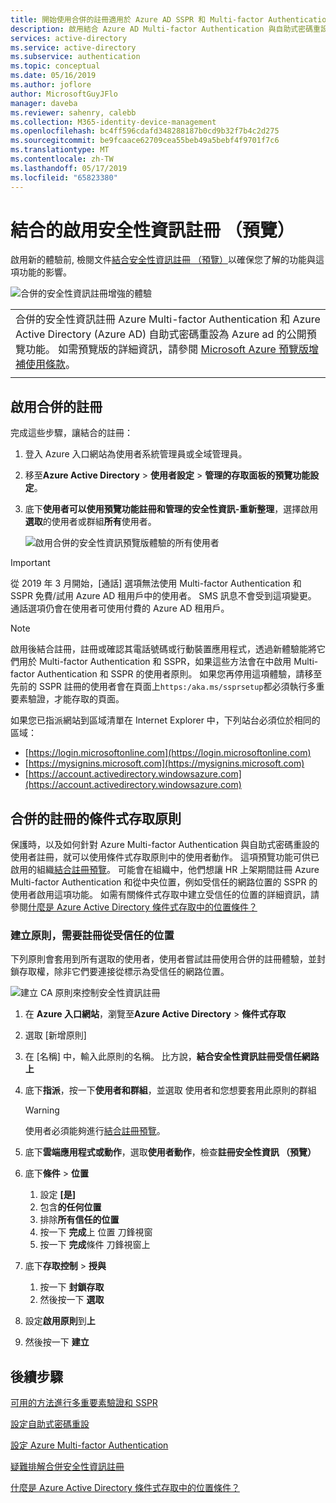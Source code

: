 ```yaml
---
title: 開始使用合併的註冊適用於 Azure AD SSPR 和 Multi-factor Authentication （預覽）-Azure Active Directory
description: 啟用結合 Azure AD Multi-factor Authentication 與自助式密碼重設註冊 （預覽）
services: active-directory
ms.service: active-directory
ms.subservice: authentication
ms.topic: conceptual
ms.date: 05/16/2019
ms.author: joflore
author: MicrosoftGuyJFlo
manager: daveba
ms.reviewer: sahenry, calebb
ms.collection: M365-identity-device-management
ms.openlocfilehash: bc4ff596cdafd348288187b0cd9b32f7b4c2d275
ms.sourcegitcommit: be9fcaace62709cea55beb49a5bebf4f9701f7c6
ms.translationtype: MT
ms.contentlocale: zh-TW
ms.lasthandoff: 05/17/2019
ms.locfileid: "65823380"
---
```

# <a name="enable-combined-security-information-registration-preview"></a>結合的啟用安全性資訊註冊 （預覽）

啟用新的體驗前, 檢閱文件[結合安全性資訊註冊 （預覽）](concept-registration-mfa-sspr-combined.md)以確保您了解的功能與這項功能的影響。

![合併的安全性資訊註冊增強的體驗](media/howto-registration-mfa-sspr-combined/combined-security-info-more-required.png)

|     |
| --- |
| 合併的安全性資訊註冊 Azure Multi-factor Authentication 和 Azure Active Directory (Azure AD) 自助式密碼重設為 Azure ad 的公開預覽功能。 如需預覽版的詳細資訊，請參閱 [Microsoft Azure 預覽版增補使用條款](https://azure.microsoft.com/support/legal/preview-supplemental-terms/)。|
|     |

## <a name="enable-combined-registration"></a>啟用合併的註冊

完成這些步驟，讓結合的註冊：

1. 登入 Azure 入口網站為使用者系統管理員或全域管理員。
2. 移至**Azure Active Directory** > **使用者設定** > **管理的存取面板的預覽功能設定**。
3. 底下**使用者可以使用預覽功能註冊和管理的安全性資訊-重新整理**，選擇啟用**選取**的使用者或群組**所有**使用者。

   ![啟用合併的安全性資訊預覽版體驗的所有使用者](media/howto-registration-mfa-sspr-combined/combined-security-info-enable.png)

> [!IMPORTANT]
> 從 2019 年 3 月開始，[通話] 選項無法使用 Multi-factor Authentication 和 SSPR 免費/試用 Azure AD 租用戶中的使用者。 SMS 訊息不會受到這項變更。 通話選項仍會在使用者可使用付費的 Azure AD 租用戶。

> [!NOTE]
> 啟用後結合註冊，註冊或確認其電話號碼或行動裝置應用程式，透過新體驗能將它們用於 Multi-factor Authentication 和 SSPR，如果這些方法會在中啟用 Multi-factor Authentication 和 SSPR 的使用者原則。 如果您再停用這項體驗，請移至先前的 SSPR 註冊的使用者會在頁面上`https:/aka.ms/ssprsetup`都必須執行多重要素驗證，才能存取的頁面。

如果您已指派網站到區域清單在 Internet Explorer 中，下列站台必須位於相同的區域：

* [https://login.microsoftonline.com](https://login.microsoftonline.com)
* [https://mysignins.microsoft.com](https://mysignins.microsoft.com)
* [https://account.activedirectory.windowsazure.com](https://account.activedirectory.windowsazure.com)

## <a name="conditional-access-policies-for-combined-registration"></a>合併的註冊的條件式存取原則

保護時，以及如何針對 Azure Multi-factor Authentication 與自助式密碼重設的使用者註冊，就可以使用條件式存取原則中的使用者動作。 這項預覽功能可供已啟用的組織[結合註冊預覽](../authentication/concept-registration-mfa-sspr-combined.md)。 可能會在組織中，他們想讓 HR 上架期間註冊 Azure Multi-factor Authentication 和從中央位置，例如受信任的網路位置的 SSPR 的使用者啟用這項功能。 如需有關條件式存取中建立受信任的位置的詳細資訊，請參閱[什麼是 Azure Active Directory 條件式存取中的位置條件？](../conditional-access/location-condition.md#named-locations)

### <a name="create-a-policy-to-require-registration-from-a-trusted-location"></a>建立原則，需要註冊從受信任的位置

下列原則會套用到所有選取的使用者，使用者嘗試註冊使用合併的註冊體驗，並封鎖存取權，除非它們要連接從標示為受信任的網路位置。

![建立 CA 原則來控制安全性資訊註冊](media/howto-registration-mfa-sspr-combined/conditional-access-register-security-info.png)

1. 在  **Azure 入口網站**，瀏覽至**Azure Active Directory** > **條件式存取**
1. 選取 [新增原則]
1. 在 [名稱] 中，輸入此原則的名稱。 比方說，**結合安全性資訊註冊受信任網路上**
1. 底下**指派**，按一下**使用者和群組**，並選取 使用者和您想要套用此原則的群組

   > [!WARNING]
   > 使用者必須能夠進行[結合註冊預覽](../authentication/howto-registration-mfa-sspr-combined.md)。

1. 底下**雲端應用程式或動作**，選取**使用者動作**，檢查**註冊安全性資訊 （預覽）**
1. 底下**條件** > **位置**
   1. 設定 **[是]**
   1. 包含**的任何位置**
   1. 排除**所有信任的位置**
   1. 按一下 **完成**上 位置 刀鋒視窗
   1. 按一下 **完成**條件 刀鋒視窗上
1. 底下**存取控制** > **授與**
   1. 按一下 **封鎖存取**
   1. 然後按一下 **選取**
1. 設定**啟用原則**到**上**
1. 然後按一下 **建立**

## <a name="next-steps"></a>後續步驟

[可用的方法進行多重要素驗證和 SSPR](concept-authentication-methods.md)

[設定自助式密碼重設](howto-sspr-deployment.md)

[設定 Azure Multi-factor Authentication](howto-mfa-getstarted.md)

[疑難排解合併安全性資訊註冊](howto-registration-mfa-sspr-combined-troubleshoot.md)

[什麼是 Azure Active Directory 條件式存取中的位置條件？](../conditional-access/location-condition.md)